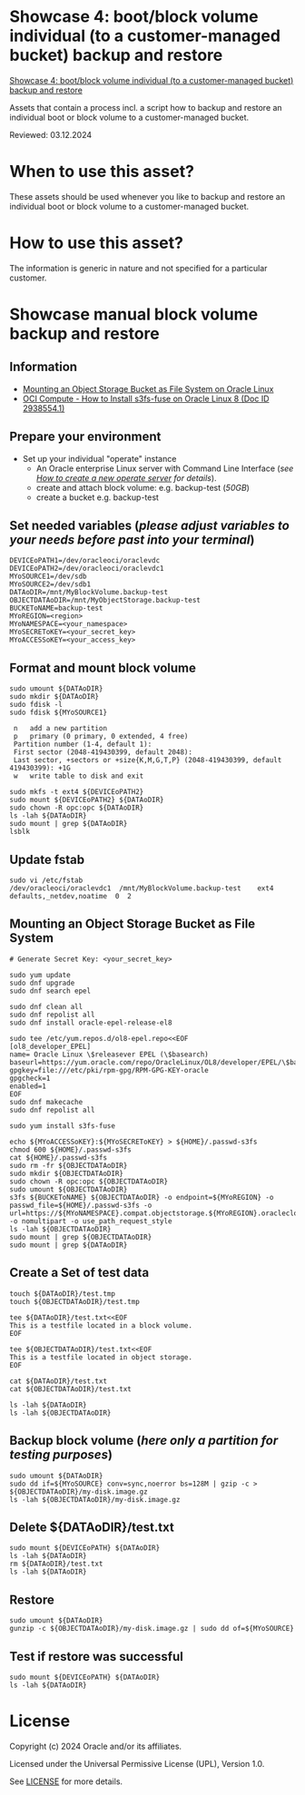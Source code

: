 # Showcase 4: boot/block volume individual (to a customer-managed bucket) backup and restore

[Showcase 4: boot/block volume individual (to a customer-managed bucket) backup and restore](#showcase-manual-block-volume-backup-and-restore)

Assets that contain a process incl. a script how to backup and restore an individual boot or block volume to a customer-managed bucket.


Reviewed: 03.12.2024

# When to use this asset?

These assets should be used whenever you like to backup and restore an individual boot or block volume to a customer-managed bucket.

# How to use this asset?

The information is generic in nature and not specified for a particular customer.


# Showcase manual block volume backup and restore

## Information
- [Mounting an Object Storage Bucket as File System on Oracle Linux](https://blogs.oracle.com/cloud-infrastructure/post/mounting-an-object-storage-bucket-as-file-system-on-oracle-linux)
- [OCI Compute - How to Install s3fs-fuse on Oracle Linux 8 (Doc ID 2938554.1)](https://support.oracle.com/epmos/faces/DocumentDisplay?id=2938554.1)

## Prepare your environment
- Set up your individual "operate" instance
	- An Oracle enterprise Linux server with Command Line Interface (*see [How to create a new operate server](https://gitlab.com/hmielimo/next-generation-cloud/-/tree/main/doc/how.to.create.a.new.operate.server)  for details*).
	- create and attach block volume: e.g. backup-test (*50GB*)
	- create a bucket e.g. backup-test

## Set needed variables (*please adjust variables to your needs before past into your terminal*)
~~~
DEVICEoPATH1=/dev/oracleoci/oraclevdc
DEVICEoPATH2=/dev/oracleoci/oraclevdc1
MYoSOURCE1=/dev/sdb
MYoSOURCE2=/dev/sdb1
DATAoDIR=/mnt/MyBlockVolume.backup-test
OBJECTDATAoDIR=/mnt/MyObjectStorage.backup-test
BUCKEToNAME=backup-test
MYoREGION=<region>
MYoNAMESPACE=<your_namespace>
MYoSECREToKEY=<your_secret_key>
MYoACCESSoKEY=<your_access_key>
~~~

## Format and mount block volume
~~~
sudo umount ${DATAoDIR}
sudo mkdir ${DATAoDIR}
sudo fdisk -l
sudo fdisk ${MYoSOURCE1}

 n   add a new partition
 p   primary (0 primary, 0 extended, 4 free)
 Partition number (1-4, default 1):
 First sector (2048-419430399, default 2048):
 Last sector, +sectors or +size{K,M,G,T,P} (2048-419430399, default 419430399): +1G
 w   write table to disk and exit

sudo mkfs -t ext4 ${DEVICEoPATH2}
sudo mount ${DEVICEoPATH2} ${DATAoDIR}
sudo chown -R opc:opc ${DATAoDIR}
ls -lah ${DATAoDIR}
sudo mount | grep ${DATAoDIR}
lsblk
~~~

## Update fstab
~~~
sudo vi /etc/fstab
/dev/oracleoci/oraclevdc1  /mnt/MyBlockVolume.backup-test    ext4    defaults,_netdev,noatime  0  2
~~~

## Mounting an Object Storage Bucket as File System
~~~
# Generate Secret Key: <your_secret_key>

sudo yum update
sudo dnf upgrade
sudo dnf search epel

sudo dnf clean all
sudo dnf repolist all
sudo dnf install oracle-epel-release-el8

sudo tee /etc/yum.repos.d/ol8-epel.repo<<EOF
[ol8_developer_EPEL]
name= Oracle Linux \$releasever EPEL (\$basearch)
baseurl=https://yum.oracle.com/repo/OracleLinux/OL8/developer/EPEL/\$basearch/
gpgkey=file:///etc/pki/rpm-gpg/RPM-GPG-KEY-oracle
gpgcheck=1
enabled=1
EOF
sudo dnf makecache
sudo dnf repolist all

sudo yum install s3fs-fuse

echo ${MYoACCESSoKEY}:${MYoSECREToKEY} > ${HOME}/.passwd-s3fs
chmod 600 ${HOME}/.passwd-s3fs
cat ${HOME}/.passwd-s3fs
sudo rm -fr ${OBJECTDATAoDIR}
sudo mkdir ${OBJECTDATAoDIR}
sudo chown -R opc:opc ${OBJECTDATAoDIR}
sudo umount ${OBJECTDATAoDIR}
s3fs ${BUCKEToNAME} ${OBJECTDATAoDIR} -o endpoint=${MYoREGION} -o passwd_file=${HOME}/.passwd-s3fs -o url=https://${MYoNAMESPACE}.compat.objectstorage.${MYoREGION}.oraclecloud.com/ -o nomultipart -o use_path_request_style
ls -lah ${OBJECTDATAoDIR}
sudo mount | grep ${OBJECTDATAoDIR}
sudo mount | grep ${DATAoDIR}
~~~

## Create a Set of test data
~~~
touch ${DATAoDIR}/test.tmp
touch ${OBJECTDATAoDIR}/test.tmp

tee ${DATAoDIR}/test.txt<<EOF
This is a testfile located in a block volume.
EOF

tee ${OBJECTDATAoDIR}/test.txt<<EOF
This is a testfile located in object storage.
EOF

cat ${DATAoDIR}/test.txt
cat ${OBJECTDATAoDIR}/test.txt

ls -lah ${DATAoDIR}
ls -lah ${OBJECTDATAoDIR}
~~~

## Backup block volume (*here only a partition for testing purposes*)
~~~
sudo umount ${DATAoDIR}
sudo dd if=${MYoSOURCE} conv=sync,noerror bs=128M | gzip -c > ${OBJECTDATAoDIR}/my-disk.image.gz
ls -lah ${OBJECTDATAoDIR}/my-disk.image.gz
~~~

## Delete ${DATAoDIR}/test.txt
~~~
sudo mount ${DEVICEoPATH} ${DATAoDIR}
ls -lah ${DATAoDIR}
rm ${DATAoDIR}/test.txt
ls -lah ${DATAoDIR}
~~~

## Restore
~~~
sudo umount ${DATAoDIR}
gunzip -c ${OBJECTDATAoDIR}/my-disk.image.gz | sudo dd of=${MYoSOURCE}
~~~

## Test if restore was successful
~~~
sudo mount ${DEVICEoPATH} ${DATAoDIR}
ls -lah ${DATAoDIR}
~~~

# License

Copyright (c) 2024 Oracle and/or its affiliates.

Licensed under the Universal Permissive License (UPL), Version 1.0.

See [LICENSE](https://github.com/oracle-devrel/technology-engineering/blob/main/LICENSE) for more details.
